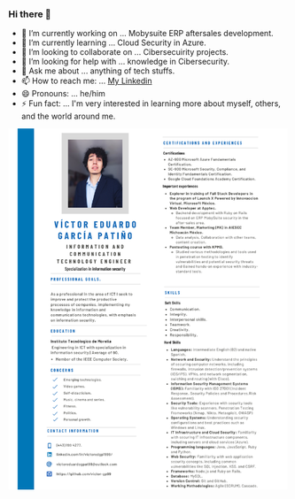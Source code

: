 ### Hi there 👋
<!--
**victor-gp99/victor-gp99** is a ✨ _special_ ✨ repository because its `README.md` (this file) appears on your GitHub profile.

-->
- 🔭 I’m currently working on ... Mobysuite ERP aftersales development.
- 🌱 I’m currently learning ... Cloud Security in Azure.
- 👯 I’m looking to collaborate on ... Cibersecuirity projects.
- 🤔 I’m looking for help with ... knowledge in Cibersecurity.
- 💬 Ask me about ... anything of tech stuffs. 
- 📫 How to reach me: ... [My Linkedin](https://www.linkedin.com/in/victoredgp1999/)
- 😄 Pronouns: ... he/him
- ⚡ Fun fact: ... I'm very interested in learning more about myself, others, and the world around me.


![alt text](https://github.com/victor-gp99/victor-gp99/blob/main/548a1ae9e5294b78d088e7a182ff08cakyskQn4CSxgNsWRK-0.png)
